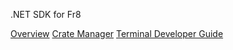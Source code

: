 .NET SDK for Fr8

[Overview]()
[Crate Manager](/Overview.md)
[Terminal Developer Guide](https://github.com/Fr8org/Fr8Core/blob/master/Docs/ForDevelopers/DevelopmentGuides/Terminals/DevGuide_DotNet.md)

